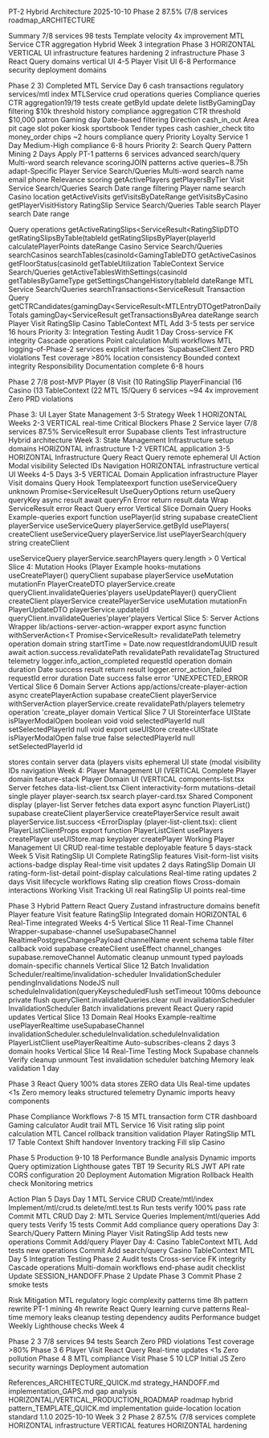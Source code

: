 PT-2 Hybrid Architecture 2025-10-10 Phase 2 87.5% (7/8 services roadmap_ARCHITECTURE

Summary 7/8 services 98 tests Template velocity 4x improvement MTL Service CTR aggregation Hybrid Week 3 integration Phase 3 HORIZONTAL VERTICAL UI infrastructure features hardening 2 infrastructure Phase 3 React Query domains vertical UI 4-5 Player Visit UI 6-8 Performance security deployment domains

Phase 2 3) Completed MTL Service Day 6 cash transactions regulatory services/mtl index MTLService crud operations queries Compliance queries CTR aggregation19/19 tests create getById update delete listByGamingDay filtering $10k threshold history compliance aggregation CTR threshold $10,000 patron Gaming day Date-based filtering Direction cash_in_out Area pit cage slot poker kiosk sportsbook Tender types cash cashier_check tito money_order chips ~2 hours compliance query Priority Loyalty Service 1 Day Medium-High compliance 6-8 hours Priority 2: Search Query Pattern Mining 2 Days Apply PT-1 patterns 6 services advanced search/query Multi-word search relevance scoringJOIN patterns active queries~8.75h adapt-Specific Player Service Search/Queries Multi-word search name email phone Relevance scoring getActivePlayers getPlayersByTier Visit Service Search/Queries Search Date range filtering Player name search Casino location getActiveVisits getVisitsByDateRange getVisitsByCasino getPlayerVisitHistory RatingSlip Service Search/Queries Table search Player search Date range

Query operations getActiveRatingSlips<ServiceResult<RatingSlipDTO getRatingSlipsByTable(tableId getRatingSlipsByPlayer(playerId calculatePlayerPoints dateRange Casino Service Search/Queries searchCasinos searchTables(casinoId<GamingTableDTO getActiveCasinos getFloorStatus(casinoId getTableUtilization TableContext Service Search/Queries getActiveTablesWithSettings(casinoId getTablesByGameType getSettingsChangeHistory(tableId dateRange MTL Service Search/Queries searchTransactions<ServiceResult Transaction Query getCTRCandidates(gamingDay<ServiceResult<MTLEntryDTOgetPatronDailyTotals gamingDay<ServiceResult getTransactionsByArea dateRange search Player Visit RatingSlip Casino TableContext MTL Add 3-5 tests per service 16 hours Priority 3: Integration Testing Audit 1 Day Cross-service FK integrity Cascade operations Point calculation Multi workflows MTL logging-of-Phase-2 services explicit interfaces `SupabaseClient Zero PRD violations Test coverage >80% location consistency Bounded context integrity Responsibility Documentation complete 6-8 hours

Phase 2 7/8 post-MVP Player (8 Visit (10 RatingSlip PlayerFinancial (16 Casino (13 TableContext (22 MTL 15/Query 6 services ~94 4x improvement Zero PRD violations

Phase 3: UI Layer State Management 3-5 Strategy Week 1 HORIZONTAL Weeks 2-3 VERTICAL real-time Critical Blockers Phase 2 Service layer (7/8 services 87.5% ServiceResult error Supabase clients Test infrastructure Hybrid architecture Week 3: State Management Infrastructure setup domains HORIZONTAL infrastructure 1-2 VERTICAL application 3-5 HORIZONTAL Infrastructure Query React Query remote ephemeral UI Action Modal visibility Selected IDs Navigation HORIZONTAL infrastructure vertical UI Weeks 4-5 Days 3-5 VERTICAL Domain Application infrastructure Player Visit domains Query Hook Templateexport function useServiceQuery unknown Promise<ServiceResult UseQueryOptions return useQuery queryKey async result await queryFn Error return result.data Wrap ServiceResult error React Query error Vertical Slice Domain Query Hooks Example-queries export function usePlayer(id string supabase createClient playerService useServiceQuery playerService.getById usePlayers( createClient useServiceQuery playerService.list usePlayerSearch(query string createClient

useServiceQuery playerService.searchPlayers query.length > 0 Vertical Slice 4: Mutation Hooks (Player Example hooks-mutations useCreatePlayer() queryClient supabase playerService useMutation mutationFn PlayerCreateDTO playerService.create queryClient.invalidateQueries'players useUpdatePlayer() queryClient createClient playerService createPlayerService useMutation mutationFn PlayerUpdateDTO playerService.update(id queryClient.invalidateQueries'player'players Vertical Slice 5: Server Actions Wrapper lib/actions-server-action-wrapper export async function withServerAction<T Promise<ServiceResult<T>> revalidatePath telemetry operation domain string startTime = Date.now requestIdrandomUUID result await action.success.revalidatePath revalidatePath revalidateTag Structured telemetry logger.info_action_completed requestId operation domain duration Date success result return result logger.error_action_failed requestId error duration Date success false error 'UNEXPECTED_ERROR Vertical Slice 6 Domain Server Actions app/actions/create-player-action async createPlayerAction supabase createClient playerService withServerAction playerService.create revalidatePath/players telemetry operation 'create_player domain Vertical Slice 7 UI Storeinterface UIState isPlayerModalOpen boolean void void selectedPlayerId null setSelectedPlayerId null void export useUIStore create<UIState isPlayerModalOpen false true false selectedPlayerId null setSelectedPlayerId id

stores contain server data (players visits ephemeral UI state (modal visibility IDs navigation Week 4: Player Management UI (VERTICAL Complete Player domain feature-stack Player Domain UI (VERTICAL components-list.tsx Server fetches data-list-client.tsx Client interactivity-form mutations-detail single player player-search.tsx search player-card.tsx Shared Component display (player-list Server fetches data export async function PlayerList() supabase createClient playerService createPlayerService result await playerService.list.success <ErrorDisplay (player-list-client.tsx): client PlayerListClientProps export function PlayerListClient usePlayers createPlayer useUIStore.map keyplayer createPlayer Working Player Management UI CRUD real-time testable deployable feature 5 days-stack Week 5 Visit RatingSlip UI Complete RatingSlip features Visit-form-list visits actions-badge display Real-time visit updates 2 days RatingSlip Domain UI rating-form-list-detail point-display calculations Real-time rating updates 2 days Visit lifecycle workflows Rating slip creation flows Cross-domain interactions Working Visit Tracking UI real RatingSlip UI points real-time

Phase 3 Hybrid Pattern React Query Zustand infrastructure domains benefit Player feature Visit feature RatingSlip Integrated domain HORIZONTAL 6 Real-Time integrated Weeks 4-5 Vertical Slice 11 Real-Time Channel Wrapper-supabase-channel useSupabaseChannel RealtimePostgresChangesPayload channelName event schema table filter callback void supabase createClient useEffect channel_changes supabase.removeChannel Automatic cleanup unmount typed payloads domain-specific channels Vertical Slice 12 Batch Invalidation Scheduler/realtime/invalidation-scheduler InvalidationScheduler pendingInvalidations NodeJS null scheduleInvalidation(queryKeyscheduledFlush setTimeout 100ms debounce private flush queryClient.invalidateQueries.clear null invalidationScheduler InvalidationScheduler Batch invalidations prevent React Query rapid updates Vertical Slice 13 Domain Real Hooks Example-realtime usePlayerRealtime useSupabaseChannel invalidationScheduler.scheduleInvalidation.scheduleInvalidation PlayerListClient usePlayerRealtime Auto-subscribes-cleans 2 days 3 domain hooks Vertical Slice 14 Real-Time Testing Mock Supabase channels Verify cleanup unmount Test invalidation scheduler batching Memory leak validation 1 day

Phase 3 React Query 100% data stores ZERO data UIs Real-time updates <1s Zero memory leaks structured telemetry Dynamic imports heavy components

Phase Compliance Workflows 7-8 15 MTL transaction form CTR dashboard Gaming calculator Audit trail MTL Service 16 Visit rating slip point calculation MTL Cancel rollback transition validation Player RatingSlip MTL 17 Table Context Shift handover Inventory tracking Fill slip Casino

Phase 5 Production 9-10 18 Performance Bundle analysis Dynamic imports Query optimization Lighthouse gates TBT 19 Security RLS JWT API rate CORS configuration 20 Deployment Automation Migration Rollback Health check Monitoring metrics

Action Plan 5 Days Day 1 MTL Service CRUD Create/mtl/index Implement/mtl/crud.ts delete/mtl.test.ts Run tests verify 100% pass rate Commit MTL CRUD Day 2: MTL Service Queries Implement/mtl/queries Add query tests Verify 15 tests Commit Add compliance query operations Day 3: Search/Query Pattern Mining Player Visit RatingSlip Add tests new operations Commit Add/query Player Day 4: Casino TableContext MTL Add tests new operations Commit Add search/query Casino TableContext MTL Day 5 Integration Testing Phase 2 Audit tests Cross-service FK integrity Cascade operations Multi-domain workflows end-phase audit checklist Update SESSION_HANDOFF.Phase 2 Update Phase 3 Commit Phase 2 smoke tests

Risk Mitigation MTL regulatory logic complexity patterns time 8h pattern rewrite PT-1 mining 4h rewrite React Query learning curve patterns Real-time memory leaks cleanup testing dependency audits Performance budget Weekly Lighthouse checks Week 4

Phase 2 3 7/8 services 94 tests Search Zero PRD violations Test coverage >80% Phase 3 6 Player Visit React Query Real-time updates <1s Zero pollution Phase 4 8 MTL compliance Visit Phase 5 10 LCP Initial JS Zero security warnings Deployment automation

References_ARCHITECTURE_QUICK.md strategy_HANDOFF.md implementation_GAPS.md gap analysis HORIZONTAL/VERTICAL_PRODUCTION_ROADMAP roadmap hybrid pattern_TEMPLATE_QUICK.md implementation guide-location location standard 1.1.0 2025-10-10 Week 3 2 Phase 2 87.5% (7/8 services complete HORIZONTAL infrastructure VERTICAL features HORIZONTAL hardening
